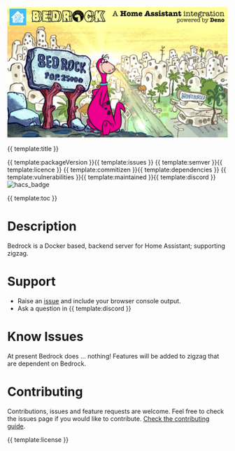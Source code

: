 
![bedrock logo](bedrock-logo.png)

{{ template:title }}

{{ template:packageVersion }}{{ template:issues }} {{ template:semver }}{{ template:licence }} {{ template:commitizen }}{{ template:dependencies }} {{ template:vulnerabilities }}{{ template:maintained }}{{ template:discord }}
![hacs_badge](https://img.shields.io/badge/HACS-Custom-orange.svg)

{{ template:toc }}

# Description
Bedrock is a Docker based, backend server for Home Assistant; supporting zigzag.

# Support
- Raise an [issue](https://github.com/Samantha-uk/one/issues) and include your browser console output.
- Ask a question in {{ template:discord }}

# Know Issues
At present Bedrock does ... nothing!
Features will be added to zigzag that are dependent on Bedrock.

# Contributing
Contributions, issues and feature requests are welcome.
Feel free to check the issues page if you would like to contribute.
[Check the contributing guide](/CONTRIBUTING.md).

{{ template:license }}
